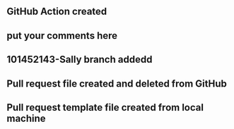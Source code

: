 ## GitHub Action created
## put your comments here
## 101452143-Sally branch addedd
## Pull request file created and deleted from GitHub 
## Pull request template file created from local machine